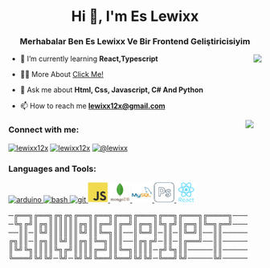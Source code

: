 <h1 align="center">Hi 👋, I'm Es Lewixx</h1>
<h3 align="center">Merhabalar Ben Es Lewixx Ve Bir Frontend Geliştiricisiyim</h3>

<img align="right" height="150" src="https://user-images.githubusercontent.com/5679180/79618120-0daffb80-80be-11ea-819e-d2b0fa904d07.gif"/>


- 🌱 I’m currently learning **React,Typescript**

- 👨‍💻 More About [Click Me!](https://lewixx.carrd.co/)

- 💬 Ask me about **Html, Css, Javascript, C# And Python**

- 📫 How to reach me **lewixx12x@gmail.com**

<img align="right" src="https://count.getloli.com/get/@:vante-xyz?theme=asoul"/>
<h3 align="left">Connect with me:</h3>
<p align="left">
<a href="https://twitter.com/lewixx12x" target="blank"><img align="center" src="https://raw.githubusercontent.com/rahuldkjain/github-profile-readme-generator/master/src/images/icons/Social/twitter.svg" alt="lewixx12x" height="30" width="40" /></a>
<a href="https://instagram.com/lewixxistheorist" target="blank"><img align="center" src="https://raw.githubusercontent.com/rahuldkjain/github-profile-readme-generator/master/src/images/icons/Social/instagram.svg" alt="lewixx12x" height="30" width="40" /></a>
<a href="https://www.youtube.com/channel/UCEoxW2LsWEc8CH55MYR-hNg" target="blank"><img align="center" src="https://raw.githubusercontent.com/rahuldkjain/github-profile-readme-generator/master/src/images/icons/Social/youtube.svg" alt="@lewixx" height="30" width="40" /></a>
</p>

<h3 align="left">Languages and Tools:</h3>
<p align="left"> <a href="https://www.arduino.cc/" target="_blank" rel="noreferrer"> <img src="https://cdn.worldvectorlogo.com/logos/arduino-1.svg" alt="arduino" width="40" height="40"/> </a> <a href="https://www.gnu.org/software/bash/" target="_blank" rel="noreferrer"> <img src="https://www.vectorlogo.zone/logos/gnu_bash/gnu_bash-icon.svg" alt="bash" width="40" height="40"/> </a> <a href="https://git-scm.com/" target="_blank" rel="noreferrer"> <img src="https://www.vectorlogo.zone/logos/git-scm/git-scm-icon.svg" alt="git" width="40" height="40"/> </a> <a href="https://developer.mozilla.org/en-US/docs/Web/JavaScript" target="_blank" rel="noreferrer"> <img src="https://raw.githubusercontent.com/devicons/devicon/master/icons/javascript/javascript-original.svg" alt="javascript" width="40" height="40"/> </a> <a href="https://www.mongodb.com/" target="_blank" rel="noreferrer"> <img src="https://raw.githubusercontent.com/devicons/devicon/master/icons/mongodb/mongodb-original-wordmark.svg" alt="mongodb" width="40" height="40"/> </a> <a href="https://www.mysql.com/" target="_blank" rel="noreferrer"> <img src="https://raw.githubusercontent.com/devicons/devicon/master/icons/mysql/mysql-original-wordmark.svg" alt="mysql" width="40" height="40"/> </a> <a href="https://www.photoshop.com/en" target="_blank" rel="noreferrer"> <img src="https://raw.githubusercontent.com/devicons/devicon/master/icons/photoshop/photoshop-line.svg" alt="photoshop" width="40" height="40"/> </a> <a href="https://reactjs.org/" target="_blank" rel="noreferrer"> <img src="https://raw.githubusercontent.com/devicons/devicon/master/icons/react/react-original-wordmark.svg" alt="react" width="40" height="40"/> </a> </p>

─╔══╗╔══╗╔╗╔╗╔══╗╔══╗╔══╗╔═══╗╔══╗╔═══╗╔════╗───
─╚╗╔╝║╔╗║║║║║║╔╗║║╔═╝║╔═╝║╔═╗║╚╗╔╝║╔═╗║╚═╗╔═╝───
──║║─║╚╝║║║║║║╚╝║║╚═╗║║──║╚═╝║─║║─║╚═╝║──║║─────
╔╗║║─║╔╗║║╚╝║║╔╗║╚═╗║║║──║╔╗╔╝─║║─║╔══╝──║║─────
║╚╝╚╗║║║║╚╗╔╝║║║║╔═╝║║╚═╗║║║║─╔╝╚╗║║─────║║─────
╚═══╝╚╝╚╝─╚╝─╚╝╚╝╚══╝╚══╝╚╝╚╝─╚══╝╚╝─────╚╝─────


